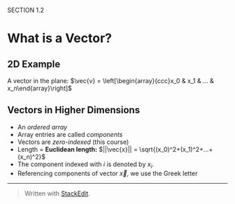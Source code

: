 SECTION 1.2
# What is a Vector?

## 2D Example

A vector in the plane:
$\vec{v} = \left[\begin{array}{ccc}x_0 & x_1 & ... & x_n\end{array}\right]$


## Vectors in Higher Dimensions
* An *ordered array*
* Array entries are called *components*
* Vectors are *zero-indexed* (this course)
* Length = **Euclidean length:** $||\vec{x}|| = \sqrt{(x_0)^2+(x_1)^2+...+(x_n)^2}$
* The component indexed with $i$ is denoted by $x_i$.
* Referencing components of vector $\vec{x}$, we use the Greek letter 



---
> Written with [StackEdit](https://stackedit.io/).
<!--stackedit_data:
eyJoaXN0b3J5IjpbMTY5NDc4NzQ3NV19
-->